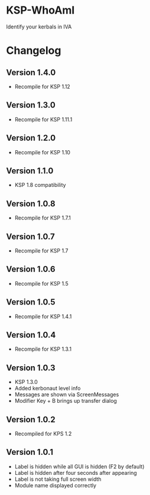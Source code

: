 # KSP-WhoAmI

Identify your kerbals in IVA

# Changelog
## Version 1.4.0
- Recompile for KSP 1.12

## Version 1.3.0
- Recompile for KSP 1.11.1

## Version 1.2.0
- Recompile for KSP 1.10

## Version 1.1.0
- KSP 1.8 compatibility

## Version 1.0.8
- Recompile for KSP 1.7.1

## Version 1.0.7
- Recompile for KSP 1.7

## Version 1.0.6
- Recompile for KSP 1.5

## Version 1.0.5
- Recompile for KSP 1.4.1

## Version 1.0.4
- Recompile for KSP 1.3.1

## Version 1.0.3
- KSP 1.3.0
- Added kerbonaut level info
- Messages are shown via ScreenMessages
- Modifier Key + B brings up transfer dialog

## Version 1.0.2
- Recompiled for KPS 1.2

## Version 1.0.1
- Label is hidden while all GUI is hidden (F2 by default)
- Label is hidden after four seconds after appearing
- Label is not taking full screen width
- Module name displayed correctly